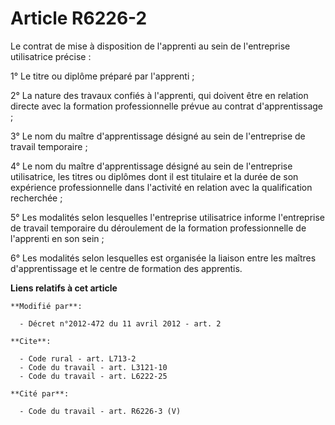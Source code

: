 # Article R6226-2

Le contrat de mise à disposition de l'apprenti au sein de l'entreprise utilisatrice précise : 

1° Le titre ou diplôme préparé par l'apprenti ; 

2° La nature des travaux confiés à l'apprenti, qui doivent être en relation directe avec la formation professionnelle prévue
au contrat d'apprentissage ; 

3° Le nom du maître d'apprentissage désigné au sein de l'entreprise de travail temporaire ; 

4° Le nom du maître d'apprentissage désigné au sein de l'entreprise utilisatrice, les titres ou diplômes dont il est
titulaire et la durée de son expérience professionnelle dans l'activité en relation avec la qualification recherchée ; 

5° Les modalités selon lesquelles l'entreprise utilisatrice informe l'entreprise de travail temporaire du déroulement de la
formation professionnelle de l'apprenti en son sein ; 

6° Les modalités selon lesquelles est organisée la liaison entre les maîtres d'apprentissage et le centre de formation des
apprentis.

**Liens relatifs à cet article**

	**Modifié par**:

	  - Décret n°2012-472 du 11 avril 2012 - art. 2

	**Cite**:

	  - Code rural - art. L713-2
	  - Code du travail - art. L3121-10
	  - Code du travail - art. L6222-25

	**Cité par**:

	  - Code du travail - art. R6226-3 (V)
